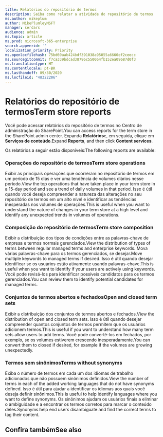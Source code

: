 ```yaml
---
title: Relatórios do repositório de termos
description: Saiba como relatar a atividade do repositório de termos
ms.author: mikeplum
author: MikePlumleyMSFT
manager: serdars
audience: admin
ms.topic: article
ms.prod: microsoft-365-enterprise
search.appverid: ''
localization_priority: Priority
ms.openlocfilehash: 75bd60aab424bdf391038a95055a6660ef2ceecc
ms.sourcegitcommit: f7ca339bdcad38796c550064fb152ea09687d0f3
ms.translationtype: HT
ms.contentlocale: pt-BR
ms.lasthandoff: 09/30/2020
ms.locfileid: "48322206"
---
```

# <a name="term-store-reports"></a><span data-ttu-id="559dd-103">Relatórios do repositório de termos</span><span class="sxs-lookup"><span data-stu-id="559dd-103">Term store reports</span></span>

<span data-ttu-id="559dd-104">Você pode acessar relatórios do repositório de termos no Centro de administração do SharePoint.</span><span class="sxs-lookup"><span data-stu-id="559dd-104">You can access reports for the term store in the SharePoint admin center.</span></span> <span data-ttu-id="559dd-105">Expanda **Relatórios**e, em seguida, clique em **Serviços de conteúdo**.</span><span class="sxs-lookup"><span data-stu-id="559dd-105">Expand **Reports**, and then click **Content services**.</span></span>

<span data-ttu-id="559dd-106">Os relatórios a seguir estão disponíveis:</span><span class="sxs-lookup"><span data-stu-id="559dd-106">The following reports are available:</span></span>

### <a name="term-store-operations"></a><span data-ttu-id="559dd-107">Operações do repositório de termos</span><span class="sxs-lookup"><span data-stu-id="559dd-107">Term store operations</span></span>

<span data-ttu-id="559dd-108">Exibir as principais operações que ocorreram no repositório de termos em um período de 15 dias e ver uma tendência de volumes diários nesse período.</span><span class="sxs-lookup"><span data-stu-id="559dd-108">View the top operations that have taken place in your term store in a 15-day period and see a trend of daily volumes in that period.</span></span> <span data-ttu-id="559dd-109">Isso é útil quando você deseja compreender a natureza das alterações no seu repositório de termos em um alto nível e identificar as tendências inesperadas nos volumes de operações.</span><span class="sxs-lookup"><span data-stu-id="559dd-109">This is useful when you want to understand the nature of changes in your term store at a high level and identify any unexpected trends in volumes of operations.</span></span> 

### <a name="term-store-composition"></a><span data-ttu-id="559dd-110">Composição do repositório de termos</span><span class="sxs-lookup"><span data-stu-id="559dd-110">Term store composition</span></span>

<span data-ttu-id="559dd-111">Exibir a distribuição dos tipos de condições entre as palavras-chave de empresa e termos normais gerenciados.</span><span class="sxs-lookup"><span data-stu-id="559dd-111">View the distribution of types of terms between regular managed terms and enterprise keywords.</span></span> <span data-ttu-id="559dd-112">Mova várias palavras-chave para os termos gerenciados, se desejar.</span><span class="sxs-lookup"><span data-stu-id="559dd-112">Move multiple keywords to managed terms if desired.</span></span> <span data-ttu-id="559dd-113">Isso é útil quando desejar identificar se os usuários estão ativamente usando palavras-chave.</span><span class="sxs-lookup"><span data-stu-id="559dd-113">This is useful when you want to identify if your users are actively using keywords.</span></span> <span data-ttu-id="559dd-114">Você pode revisá-los para identificar possíveis candidatos para os termos gerenciados.</span><span class="sxs-lookup"><span data-stu-id="559dd-114">You can review them to identify potential candidates for managed terms.</span></span>

### <a name="open-and-closed-term-sets"></a><span data-ttu-id="559dd-115">Conjuntos de termos abertos e fechados</span><span class="sxs-lookup"><span data-stu-id="559dd-115">Open and closed term sets</span></span>

<span data-ttu-id="559dd-116">Exibir a distribuição dos conjuntos de termos abertos e fechados.</span><span class="sxs-lookup"><span data-stu-id="559dd-116">View the distribution of open and closed term sets.</span></span> <span data-ttu-id="559dd-117">Isso é útil quando desejar compreender quantos conjuntos de termos permitem que os usuários adicionem termos.</span><span class="sxs-lookup"><span data-stu-id="559dd-117">This is useful if you want to understand how many term sets allow users to add terms.</span></span> <span data-ttu-id="559dd-118">Você pode convertê-los em fechados, por exemplo, se os volumes estiverem crescendo inesperadamente.</span><span class="sxs-lookup"><span data-stu-id="559dd-118">You can convert them to closed if desired, for example if the volumes are growing unexpectedly.</span></span> 

### <a name="terms-without-synonyms"></a><span data-ttu-id="559dd-119">Termos sem sinônimos</span><span class="sxs-lookup"><span data-stu-id="559dd-119">Terms without synonyms</span></span>

<span data-ttu-id="559dd-120">Exiba o número de termos em cada um dos idiomas de trabalho adicionados que não possuem sinônimos definidos.</span><span class="sxs-lookup"><span data-stu-id="559dd-120">View the number of terms in each of the added working languages that do not have synonyms defined.</span></span> <span data-ttu-id="559dd-121">Isso é útil para ajudar a identificar os idiomas aos quais você deseja definir sinônimos.</span><span class="sxs-lookup"><span data-stu-id="559dd-121">This is useful to help identify languages where you want to define synonyms.</span></span> <span data-ttu-id="559dd-122">Os sinônimos ajudam os usuários finais a eliminar o ambiguidade e a encontrar os termos corretos para marcar o conteúdo deles.</span><span class="sxs-lookup"><span data-stu-id="559dd-122">Synonyms help end users disambiguate and find the correct terms to tag their content.</span></span>

## <a name="see-also"></a><span data-ttu-id="559dd-123">Confira também</span><span class="sxs-lookup"><span data-stu-id="559dd-123">See also</span></span>



  






